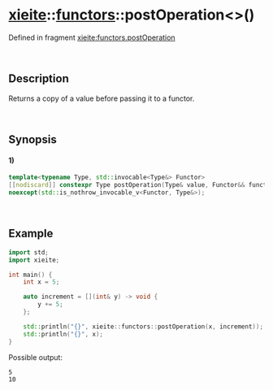 # [xieite](../../xieite.md)\:\:[functors](../../functors.md)\:\:postOperation\<\>\(\)
Defined in fragment [xieite:functors.postOperation](../../../src/functors/post_operation.cpp)

&nbsp;

## Description
Returns a copy of a value before passing it to a functor.

&nbsp;

## Synopsis
#### 1)
```cpp
template<typename Type, std::invocable<Type&> Functor>
[[nodiscard]] constexpr Type postOperation(Type& value, Functor&& functor)
noexcept(std::is_nothrow_invocable_v<Functor, Type&>);
```

&nbsp;

## Example
```cpp
import std;
import xieite;

int main() {
    int x = 5;

    auto increment = [](int& y) -> void {
        y += 5;
    };

    std::println("{}", xieite::functors::postOperation(x, increment));
    std::println("{}", x);
}
```
Possible output:
```
5
10
```
